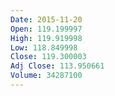 ```yaml
---
Date: 2015-11-20
Open: 119.199997
High: 119.919998
Low: 118.849998
Close: 119.300003
Adj Close: 113.950661
Volume: 34287100
---
```

